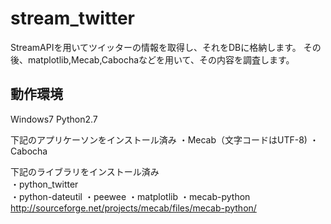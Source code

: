 stream_twitter
==========
StreamAPIを用いてツイッターの情報を取得し、それをDBに格納します。
その後、matplotlib,Mecab,Cabochaなどを用いて、その内容を調査します。

動作環境
------
Windows7
Python2.7 

下記のアプリケーソンをインストール済み
・Mecab（文字コードはUTF-8)
・Cabocha

下記のライブラリをインストール済み  
・python_twitter  
・python-dateutil 
・peewee
・matplotlib
・mecab-python
  http://sourceforge.net/projects/mecab/files/mecab-python/


